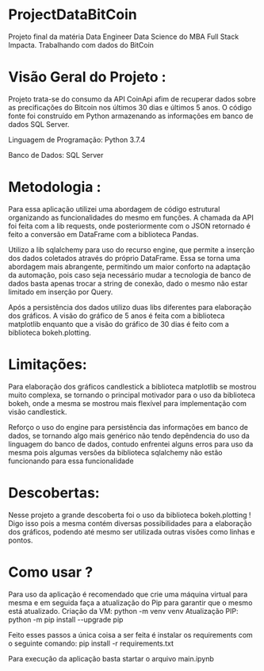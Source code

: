 # ProjectDataBitCoin
Projeto final da matéria Data Engineer Data Science do MBA Full Stack Impacta. Trabalhando com dados do BitCoin

# Visão Geral do Projeto :

Projeto trata-se do consumo da API CoinApi afim de recuperar dados sobre as precificações do Bitcoin nos últimos 30 dias e últimos 5 anos. O código fonte foi construído em Python armazenando as informações em banco de dados SQL Server.

Linguagem de Programação: Python 3.7.4

Banco de Dados: SQL Server

# Metodologia :
Para essa aplicação utilizei uma abordagem de código estrutural organizando as funcionalidades do mesmo em funções. A chamada da API foi feita com a lib requests, onde posteriormente com o JSON retornado é feito a conversão em DataFrame com a biblioteca Pandas. 

Utilizo a lib sqlalchemy para uso do recurso engine, que permite a inserção dos dados coletados através do próprio DataFrame. Essa se torna uma abordagem mais abrangente, permitindo um maior conforto na adaptação da automação, pois caso seja necessário mudar a tecnologia de banco de dados basta apenas trocar a string de conexão, dado o mesmo não estar limitado em inserção por Query. 

Após a persistência dos dados utilizo duas libs diferentes para elaboração dos gráficos. A visão do gráfico de 5 anos é feita com a biblioteca matplotlib enquanto que a visão do gráfico de 30 dias é feito com a biblioteca bokeh.plotting. 

# Limitações:
Para elaboração dos gráficos candlestick a biblioteca matplotlib se mostrou muito complexa, se tornando o principal motivador para o uso da biblioteca bokeh, onde a mesma se mostrou mais flexível para implementação com visão candlestick.

Reforço o uso do engine para persistência das informações em banco de dados, se tornando algo mais genérico não tendo depêndencia do uso da linguagem do banco de dados, contudo enfrentei alguns erros para uso da mesma pois algumas versões da biblioteca sqlalchemy não estão funcionando para essa funcionalidade

# Descobertas:

Nesse projeto a grande descoberta foi o uso da biblioteca bokeh.plotting ! Digo isso pois a mesma contém diversas possibilidades para a elaboração dos gráficos, podendo até mesmo ser utilizada outras visões como linhas e pontos. 

# Como usar ?

Para uso da aplicação é recomendado que crie uma máquina virtual para mesma e em seguida faça a atualização do Pip para garantir que o mesmo está atualizado.
Criação da VM: python -m venv venv 
Atualização PIP: python -m pip install --upgrade pip

Feito esses passos a única coisa a ser feita é instalar os requirements com o seguinte comando:
pip install -r requirements.txt

Para execução da aplicação basta startar o arquivo main.ipynb 
